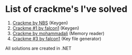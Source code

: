 # List of crackme's I've solved

1. [Crackme by NBS](https://github.com/h4570/crackmes/tree/main/1%20-%20NBS) (Keygen)
2. [Crackme #1 by falcon1](https://github.com/h4570/crackmes/tree/main/2%20-%20Falcon1) (Keygen)
3. [Crackme by mohammadali](https://github.com/h4570/crackmes/tree/main/3%20-%20CrackMeDaddy) (Memory reader)
4. [Crackme #3 by falcon1](https://github.com/h4570/crackmes/tree/main/4%20-%20Falcon1) (Key file generator)

All solutions are created in .NET
